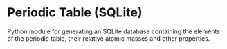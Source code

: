 # Periodic Table (SQLite)
Python module for generating an SQLite database containing the elements of the periodic table, their relative atomic masses and other properties.
